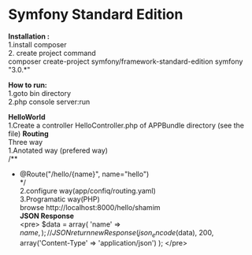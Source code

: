 Symfony Standard Edition
========================

<b>Installation : </b> <br>
1.install composer <br>
2. create project command<br>
composer create-project symfony/framework-standard-edition symfony "3.0.*" <br>

<b>How to run: </b> <br>
1.goto bin directory <br>
2.php console server:run

<b>HelloWorld</b> <br>
1.Create a controller HelloController.php of APPBundle directory (see the file)
<b>Routing</b> <br>
Three way <br>
1.Anotated way (prefered way)<br>
/**<br>
 * @Route("/hello/{name}", name="hello")<br>
 */<br>
2.configure way(app/confiq/routing.yaml)<br>
3.Programatic way(PHP)<br>
browse http://localhost:8000/hello/shamim <br>
<b>JSON Response</b> <br>
&lt;pre&gt;
$data = array( 
            'name' => $name,
        );
//JSON
 return new Response(
    json_encode($data),
    200,
    array('Content-Type' => 'application/json')
);
&lt;/pre&gt;
